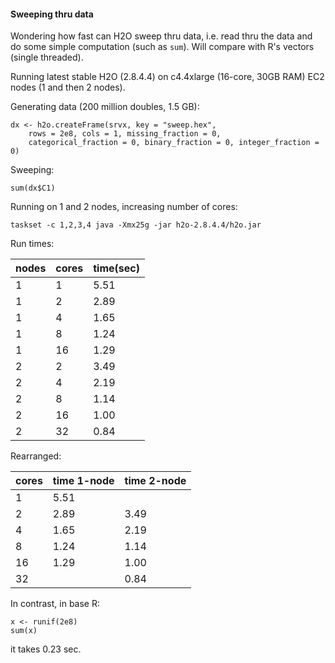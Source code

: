 
#### Sweeping thru data

Wondering how fast can H2O sweep thru data, i.e. read thru the data and do some simple 
computation (such as `sum`). Will compare with R's vectors (single threaded).

Running latest stable H2O (2.8.4.4) on c4.4xlarge (16-core, 30GB RAM) EC2 nodes (1 and then 2 nodes).

Generating data (200 million doubles, 1.5 GB):
```
dx <- h2o.createFrame(srvx, key = "sweep.hex", 
    rows = 2e8, cols = 1, missing_fraction = 0,
    categorical_fraction = 0, binary_fraction = 0, integer_fraction = 0)
```

Sweeping:
```
sum(dx$C1)
```

Running on 1 and 2 nodes, increasing number of cores:
```
taskset -c 1,2,3,4 java -Xmx25g -jar h2o-2.8.4.4/h2o.jar 
```

Run times:

nodes | cores | time(sec)
------|-------|-----------
1     |   1   | 5.51
1     |   2   | 2.89
1     |   4   | 1.65
1     |   8   | 1.24
1     |  16   | 1.29
2     |   2   | 3.49
2     |   4   | 2.19
2     |   8   | 1.14
2     |  16   | 1.00
2     |  32   | 0.84

Rearranged:

cores | time 1-node | time 2-node
------|-------------|------------
1     |    5.51     |
2     |    2.89     |   3.49
4     |    1.65     |   2.19
8     |    1.24     |   1.14
16    |    1.29     |   1.00
32    |             |   0.84

In contrast, in base R:
```
x <- runif(2e8)
sum(x)
```
it takes 0.23 sec.




